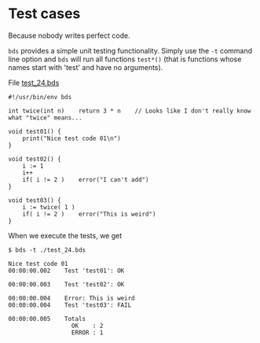 # Test cases
Because nobody writes perfect code. 

`bds` provides a simple unit testing functionality. 
Simply use the `-t` command line option and `bds` will run all functions `test*()` (that is functions whose names start with 'test' and have no arguments).

File <a href="bds/test_24.bds">test_24.bds</a>
```
#!/usr/bin/env bds

int twice(int n)    return 3 * n    // Looks like I don't really know what "twice" means...

void test01() {
    print("Nice test code 01\n")
}

void test02() {
    i := 1
    i++
    if( i != 2 )    error("I can't add")
}

void test03() {
    i := twice( 1 )
    if( i != 2 )    error("This is weird")
}
```

When we execute the tests, we get
```
$ bds -t ./test_24.bds 

Nice test code 01
00:00:00.002	Test 'test01': OK

00:00:00.003	Test 'test02': OK

00:00:00.004	Error: This is weird
00:00:00.004	Test 'test03': FAIL

00:00:00.005	Totals
                  OK    : 2
                  ERROR : 1

```
			


